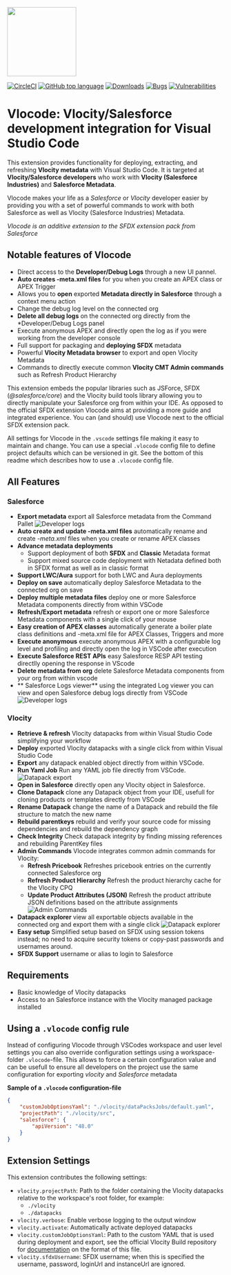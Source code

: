<img src="https://raw.githubusercontent.com/Codeneos/vlocode/main/packages/vscode-extension/resources/logo1.png" height="160">

[![CircleCI](https://circleci.com/gh/Codeneos/vlocode/tree/main.svg?style=svg)](https://circleci.com/gh/Codeneos/vlocode/tree/main)
[![GitHub top language](https://img.shields.io/github/languages/top/codeneos/vlocode.svg?logo=github)](https://github.com/Codeneos/vlocode)
[![Downloads](https://badgen.net/vs-marketplace/d/curlybracket.vlocode)](https://marketplace.visualstudio.com/items?itemName=curlybracket.vlocode)
[![Bugs](https://img.shields.io/sonar/https/sonarcloud.io/curlybracket.vlocode/bugs.svg?color=lightgray&label=bugs&logo=data%3Aimage%2Fpng%3Bbase64%2CiVBORw0KGgoAAAANSUhEUgAAAEAAAABACAMAAACdt4HsAAAAolBMVEUAAAD%2FZgD%2FZgD%2FZgD%2FZgD%2FZgD%2FZgD%2FZgD%2FZgD%2FZgD%2FZgD%2FZgD%2FZgD%2FZgD%2FZgD%2FZgD%2FZgD%2FZgD%2FZgD%2FZgD%2FZgD%2FZgD%2FZgD%2FZgD%2FZgD%2FZgD%2FZgD%2FZgD%2FZgD%2FZgD%2FZgD%2FZgD%2FZgD%2FZgD%2FZgD%2FZgD%2FZgD%2FZgD%2FZgD%2FZgD%2FZgD%2FZgD%2FZgD%2FZgD%2FZgD%2FZgD%2FZgD%2FZgD%2FZgD%2FZgD%2FZgD%2FZgD%2FZgD%2FZgCXdjhZAAAANXRSTlMA%2Bg335ykFAwnr7hDZON7Ie1ZDMfTUmIUUSSLPoVAa4r6K8rtyXD62gG2xpsKSjnZpYx6qTp5XIo8AAAOWSURBVFjD7VbZtqIwEGSVRXYQAVFBFvf16v%2F%2F2tgJKsYEvPM4Z%2FLiwV7SXV2phPu3lyB71fnserLwN9HD%2BGBL4u2%2BRMk%2BeMJvw887CH6uIKuGvwhXvIK%2FEYtf1sq38epRu1GWtFa%2FLH%2FPNxFFvq6q9aGQ8LeYC19hH2L30VFWm4p8Z4Tb2H%2BRYbBC%2B2urWfvfy1hHGZx%2BHNwFeBox4alMDfhfv%2FbFJxNUvvlpqVEGe9aTYAxe85pmihGWTne8bEGnJ7qx5KG5pDNBCZssBcZ8M7CeOkcILuKUCTAP6bvo5GuAE5P1ESAsyR0JKqhxzLYfACG3ZwY8dMDsoWcOKXDFZ9tNYFnYQeMNkPh09fzZgD5loMKWfYxrREOeF3VjU%2FqUHMn8bp8w5Elwl4tba2nbTwWRNSRPBUWeFHMjkgqirckMXuPDFx5hUtcSGU4b%2BemV3BHeSHpoUut2uirL8XYSwNfCJEDetjQyjFrtNyJmjE3cnBJ54b3dgmhVBgytfIRTpENChPQ8aYNSHxzy4DkoTrmMseju1XcRmg64L866eL0nj1ER4rkZ7oghQuScgadNWz5ijIVBzlkiRCDoQKOB25Dagqhw8ECGP%2FXGHwOEwKPvCj4184HMpk%2Fwo72IGpWfzEEjze8WGwqL%2BwrIMbNafrUO52LGefCb9RUwtFG82ybvBnaecsd%2BrQYEfgD0d6lZ4x6gFdGj3%2FLDV2H%2B0tr4FHVZcjaUllDnvppk8etrRqrxzAJUOQNIGLEEcHTpwAVpNIfSRCyFDcwOZu6ACbgC6o25Quj0VrAjhINAuWInuGAMUtiHyqMp333L1AFQmCuZbr7WSTHMoBVngpsd0UCCCetm50W88DihgB5c5mNjz0oQB3hnjNWOVoKpA8Amo4Dl4wwkBupFoR4AgGnIfq7M5ScYOq0JD9jO5wPmgwmDH%2B2Qpk0%2FKyjxa32lfsYjRZtcmo0kfJERE4vyoHnihgRT1TOK0J97ngLk92MOWk5XKKxZtiu0CvNTXNlReQmu2FzIbgLlKoJ8XuLtdQ0XUZxkAfzVyzSV8N02Vtvd6s2NN8%2FSMNzaEo%2B%2F525sPG5a%2BycM08xqLAtHfX8Kj26UlZmgRTzFYlTkbJK9RjrNHUSvYWmQFj2UKbQxQ6u1Fz8ay8ojuTMR24nTekAX0aQKd5am65KRHaZvo4vivDAkfaFZdnhOKOEt7ZR9XwYBJZeKLJf7LP4vYv0BK5jBy9A2z3IAAAAASUVORK5CYII%3D)](https://sonarcloud.io/dashboard?id=curlybracket.vlocode)
[![Vulnerabilities](https://img.shields.io/sonar/https/sonarcloud.io/curlybracket.vlocode/vulnerabilities.svg?label=vulnerabilities&logo=data%3Aimage%2Fpng%3Bbase64%2CiVBORw0KGgoAAAANSUhEUgAAAEAAAABACAMAAACdt4HsAAAAolBMVEUAAAD%2FZgD%2FZgD%2FZgD%2FZgD%2FZgD%2FZgD%2FZgD%2FZgD%2FZgD%2FZgD%2FZgD%2FZgD%2FZgD%2FZgD%2FZgD%2FZgD%2FZgD%2FZgD%2FZgD%2FZgD%2FZgD%2FZgD%2FZgD%2FZgD%2FZgD%2FZgD%2FZgD%2FZgD%2FZgD%2FZgD%2FZgD%2FZgD%2FZgD%2FZgD%2FZgD%2FZgD%2FZgD%2FZgD%2FZgD%2FZgD%2FZgD%2FZgD%2FZgD%2FZgD%2FZgD%2FZgD%2FZgD%2FZgD%2FZgD%2FZgD%2FZgD%2FZgD%2FZgCXdjhZAAAANXRSTlMA%2Bg335ykFAwnr7hDZON7Ie1ZDMfTUmIUUSSLPoVAa4r6K8rtyXD62gG2xpsKSjnZpYx6qTp5XIo8AAAOWSURBVFjD7VbZtqIwEGSVRXYQAVFBFvf16v%2F%2F2tgJKsYEvPM4Z%2FLiwV7SXV2phPu3lyB71fnserLwN9HD%2BGBL4u2%2BRMk%2BeMJvw887CH6uIKuGvwhXvIK%2FEYtf1sq38epRu1GWtFa%2FLH%2FPNxFFvq6q9aGQ8LeYC19hH2L30VFWm4p8Z4Tb2H%2BRYbBC%2B2urWfvfy1hHGZx%2BHNwFeBox4alMDfhfv%2FbFJxNUvvlpqVEGe9aTYAxe85pmihGWTne8bEGnJ7qx5KG5pDNBCZssBcZ8M7CeOkcILuKUCTAP6bvo5GuAE5P1ESAsyR0JKqhxzLYfACG3ZwY8dMDsoWcOKXDFZ9tNYFnYQeMNkPh09fzZgD5loMKWfYxrREOeF3VjU%2FqUHMn8bp8w5Elwl4tba2nbTwWRNSRPBUWeFHMjkgqirckMXuPDFx5hUtcSGU4b%2BemV3BHeSHpoUut2uirL8XYSwNfCJEDetjQyjFrtNyJmjE3cnBJ54b3dgmhVBgytfIRTpENChPQ8aYNSHxzy4DkoTrmMseju1XcRmg64L866eL0nj1ER4rkZ7oghQuScgadNWz5ijIVBzlkiRCDoQKOB25Dagqhw8ECGP%2FXGHwOEwKPvCj4184HMpk%2Fwo72IGpWfzEEjze8WGwqL%2BwrIMbNafrUO52LGefCb9RUwtFG82ybvBnaecsd%2BrQYEfgD0d6lZ4x6gFdGj3%2FLDV2H%2B0tr4FHVZcjaUllDnvppk8etrRqrxzAJUOQNIGLEEcHTpwAVpNIfSRCyFDcwOZu6ACbgC6o25Quj0VrAjhINAuWInuGAMUtiHyqMp333L1AFQmCuZbr7WSTHMoBVngpsd0UCCCetm50W88DihgB5c5mNjz0oQB3hnjNWOVoKpA8Amo4Dl4wwkBupFoR4AgGnIfq7M5ScYOq0JD9jO5wPmgwmDH%2B2Qpk0%2FKyjxa32lfsYjRZtcmo0kfJERE4vyoHnihgRT1TOK0J97ngLk92MOWk5XKKxZtiu0CvNTXNlReQmu2FzIbgLlKoJ8XuLtdQ0XUZxkAfzVyzSV8N02Vtvd6s2NN8%2FSMNzaEo%2B%2F525sPG5a%2BycM08xqLAtHfX8Kj26UlZmgRTzFYlTkbJK9RjrNHUSvYWmQFj2UKbQxQ6u1Fz8ay8ojuTMR24nTekAX0aQKd5am65KRHaZvo4vivDAkfaFZdnhOKOEt7ZR9XwYBJZeKLJf7LP4vYv0BK5jBy9A2z3IAAAAASUVORK5CYII%3D)](https://sonarcloud.io/dashboard?id=curlybracket.vlocode)

# **Vlocode**: Vlocity/Salesforce development integration for Visual Studio Code

This extension provides functionality for deploying, extracting, and refreshing **Vlocity metadata** with Visual Studio Code.
It is targeted at **Vlocity/Salesforce developers** who work with **Vlocity (Salesforce Industries)** and **Salesforce Metadata**.

Vlocode makes your life as a _Salesforce_ or _Vlocity_ developer easier by providing you with a set of powerful commands to work with both Salesforce as well as Vlocity (Salesforce Industries) Metadata.

_Vlocode is an additive extension to the SFDX extension pack from Salesforce_

## Notable features of **Vlocode**

-   Direct access to the **Developer/Debug Logs** through a new UI pannel.
-   **Auto creates -meta.xml files** for you when you create an APEX class or APEX Trigger
-   Allows you to **open** exported **Metadata directly in Salesforce** through a context menu action
-   Change the debug log level on the connected org
-   **Delete all debug logs** on the connected org directly from the \*Developer/Debug Logs panel
-   Execute anonymous APEX and directly open the log as if you were working from the developer console
-   Full support for packaging and **deploying SFDX** metadata
-   Powerful **Vlocity Metadata browser** to export and open Vlocity Metadata
-   Commands to directly execute common **Vlocity CMT Admin commands** such as Refresh Product Hierarchy

This extension embeds the popular libraries such as JSForce, SFDX (_@salesforce/core_) and the Vlocity build tools library allowing you to directly manipulate your Salesforce org from within your IDE. As opposed to the official SFDX extension Vlocode aims at providing a more guide and integrated experience. You can (and should) use Vlocode next to the official SFDX extension pack.

All settings for Vlocode in the `.vscode` settings file making it easy to maintain and change. You can use a special `.vlocode` config file to define project defaults which can be versioned in git. See the bottom of this readme which describes how to use a `.vlocode` config file.

## All Features

### Salesforce

-   **Export metadata** export all Salesforce metadata from the Command Pallet
    ![Developer logs](packages/vscode-extension/resources/exportMetadata.gif)
-   **Auto create and update -meta.xml files** automatically rename and create _-meta.xml_ files when you create or rename APEX classes
-   **Advance metadata deployments**
    -   Support deployment of both **SFDX** and **Classic** Metadata format
    -   Support mixed source code deployment with Netadata defined both in SFDX format as well as in classic format
-   **Support LWC/Aura** support for both LWC and Aura deployments
-   **Deploy on save** automatically deploy Salesforce Metadata to the connected org on save
-   **Deploy multiple metadata files** deploy one or more Salesforce Metadata components directly from within VSCode
-   **Refresh/Export metadata** refresh or export one or more Salesforce Metadata components with a single click of your mouse
-   **Easy creation of APEX classes** automatically generate a boiler plate class definitions and -meta.xml file for APEX Classes, Triggers and more
-   **Execute anonymous** execute anonymous APEX with a configurable log level and profiling and directly open the log in VSCode after execution
-   **Execute Salesforce REST APIs** easy Salesforce RESP API testing directlly opening the response in VScode
-   **Delete metadata from org** delete Salesforce Metadata components from your org from within vscode
-   ** Salesforce Logs viewer** using the integrated Log viewer you can view and open Salesforce debug logs directly from VSCode
    ![Developer logs](packages/vscode-extension/resources/developerLogs.png)

### Vlocity

-   **Retrieve & refresh** Vlocity datapacks from within Visual Studio Code simplifying your workflow
-   **Deploy** exported Vlocity datapacks with a single click from within Visual Studio Code
-   **Export** any datapack enabled object directly from within VSCode.
-   **Run Yaml Job** Run any YAML job file directly from VSCode.
    ![Datapack export](packages/vscode-extension/resources/exportDatapack.gif)
-   **Open in Salesforce** directly open any Vlocity object in Salesforce.
-   **Clone Datapack** clone any Datapack object from your IDE, usefull for cloning products or templates directly from VSCode
-   **Rename Datapack** change the name of a Datapack and rebuild the file structure to match the new name
-   **Rebuild parentkeys** rebuild and verify your source code for missing dependencies and rebuild the dependency graph
-   **Check Integrity** Check datapack integrity by finding missing references and rebuilding ParentKey files
-   **Admin Commands** Vlocode integrates common admin commands for Vlocity:
    -   **Refresh Pricebook** Refreshes pricebook entries on the currently connected Salesforce org
    -   **Refresh Product Hierarchy** Refresh the product hierarchy cache for the Vlocity CPQ
    -   **Update Product Attributes (JSON)** Refresh the product attribute JSON definitions based on the attribute assignments
        ![Admin Commands](packages/vscode-extension/resources/adminCommands.gif)
-   **Datapack explorer** view all exportable objects available in the connected org and export them with a single click
    ![Datapack explorer](packages/vscode-extension/resources/exploreDatapack.gif)
-   **Easy setup** Simplified setup based on SFDX using session tokens instead; no need to acquire security tokens or copy-past passwords and usernames around.
-   **SFDX Support** username or alias to login to Salesforce

## Requirements

-   Basic knowledge of Vlocity datapacks
-   Access to an Salesforce instance with the Vlocity managed package installed

## Using a `.vlocode` config rule

Instead of configuring Vlocode through VSCodes workspace and user level settings you can also override configuration settings using a workspace-folder `.vlocode`-file. This allows to force a certain configuration value and can be usefull to ensure all developers on the project use the same configuration for exporting _vlocity_ and _Salesforce_ metadata

**Sample of a `.vlocode` configuration-file**

```json
{
    "customJobOptionsYaml": "./vlocity/dataPacksJobs/default.yaml",
    "projectPath": "./vlocity/src",
    "salesforce": {
        "apiVersion": "48.0"
    }
}
```

## Extension Settings

This extension contributes the following settings:

-   `vlocity.projectPath`: Path to the folder containing the Vlocity datapacks relative to the workspace's root folder, for example:
    -   `./vlocity`
    -   `./datapacks`
-   `vlocity.verbose`: Enable verbose logging to the output window
-   `vlocity.activate`: Automatically activate deployed datapacks
-   `vlocity.customJobOptionsYaml`: Path to the custom YAML that is used during deployment and export, see the official Vlocity Build repository for [documentation](https://github.com/vlocityinc/vlocity_build#additional-command-line-options) on the format of this file.
-   `vlocity.sfdxUsername`: SFDX username; when this is specified the username, password, loginUrl and instanceUrl are ignored.
